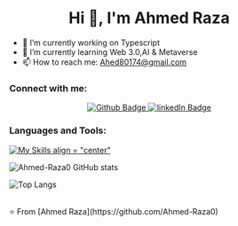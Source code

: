   <h1 align="center">Hi 👋, I'm Ahmed Raza</h1>

- 🔭 I’m currently working on Typescript
- 🌱 I’m currently learning Web 3.0,AI & Metaverse 
- 📫 How to reach me: Ahed80174@gmail.com
  
### Connect with me:
<div align="center" id="badges">
  <a href="https://github.com/Ahmed-Raza0">
    <img src="https://img.shields.io/badge/Github-white?style=for-the-badge&logo=Github&logoColor=black" alt="Github Badge"/>
  </a>
  <a href="https://linkedin.com/in/ahmed-raza-6918b72b8">
    <img src="https://img.shields.io/badge/linkedIn-blue?style=for-the-badge&logo=linkedIn&logoColor=black" alt="linkedIn Badge"/>
  </a>
</div>

### Languages and Tools:
[![My Skills align = "center"](https://skillicons.dev/icons?i=html,css,js,ts,py,github,vscode,nodejs,git)](https://skillicons.dev)

![Ahmed-Raza0 GitHub stats](https://github-readme-stats.vercel.app/api?username=Ahmed-Raza0&show_icons=true&theme=dark)

![Top Langs](https://github-readme-stats.vercel.app/api/top-langs/?username=Ahmed-Raza0&theme=dark)


<br>
⭐️ From [Ahmed Raza](https://github.com/Ahmed-Raza0)
